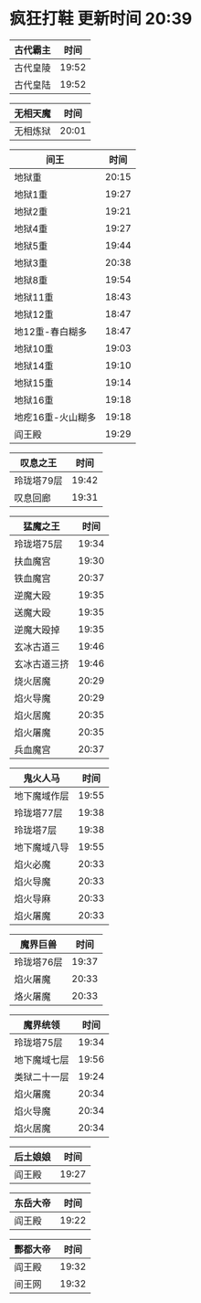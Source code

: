 # 疯狂打鞋 更新时间 20:39

| 古代霸主   | 时间    |
|--------|-------|
| 古代皇陵 | 19:52 |
| 古代皇陆 | 19:52 |

| 无相天魔   | 时间    |
|--------|-------|
| 无相炼狱 | 20:01 |

| 间王   | 时间    |
|--------|-------|
| 地狱重 | 20:15 |
| 地狱1重 | 19:27 |
| 地狱2重 | 19:21 |
| 地狱4重 | 19:27 |
| 地狱5重 | 19:44 |
| 地狱3重 | 20:38 |
| 地狱8重 | 19:54 |
| 地狱11重 | 18:43 |
| 地狱12重 | 18:47 |
| 地12重-春白糊多 | 18:47 |
| 地狱10重 | 19:03 |
| 地狱14重 | 19:10 |
| 地狱15重 | 19:14 |
| 地狱16重 | 19:18 |
| 地疙16重-火山糊多 | 19:18 |
| 阎王殿 | 19:29 |

| 叹息之王   | 时间    |
|--------|-------|
| 玲珑塔79层 | 19:42 |
| 叹息回廊 | 19:31 |

| 猛魔之王   | 时间    |
|--------|-------|
| 玲珑塔75层 | 19:34 |
| 扶血魔宫 | 19:30 |
| 铁血魔宫 | 20:37 |
| 逆魔大殴 | 19:35 |
| 送魔大殴 | 19:35 |
| 逆魔大殴掉 | 19:35 |
| 玄冰古道三 | 19:46 |
| 玄冰古道三挤 | 19:46 |
| 烧火居魔 | 20:29 |
| 焰火导魔 | 20:29 |
| 焰火居魔 | 20:35 |
| 焰火屠魔 | 20:35 |
| 兵血魔宫 | 20:37 |

| 鬼火人马   | 时间    |
|--------|-------|
| 地下魔域作层 | 19:55 |
| 玲珑塔77层 | 19:38 |
| 玲珑塔7层 | 19:38 |
| 地下魔域八导 | 19:55 |
| 焰火必魔 | 20:33 |
| 焰火导魔 | 20:33 |
| 焰火导麻 | 20:33 |
| 焰火屠魔 | 20:33 |

| 魔界巨兽   | 时间    |
|--------|-------|
| 玲珑塔76层 | 19:37 |
| 焰火屠魔 | 20:33 |
| 烙火屠魔 | 20:33 |

| 魔界统领   | 时间    |
|--------|-------|
| 玲珑塔75层 | 19:34 |
| 地下魔域七层 | 19:56 |
| 类狱二十一层 | 19:24 |
| 焰火屠魔 | 20:34 |
| 焰火导魔 | 20:34 |
| 焰火居魔 | 20:34 |

| 后土娘娘   | 时间    |
|--------|-------|
| 阎王殿 | 19:27 |

| 东岳大帝   | 时间    |
|--------|-------|
| 阎王殿 | 19:22 |

| 酆都大帝   | 时间    |
|--------|-------|
| 阎王殿 | 19:32 |
| 间王网 | 19:32 |